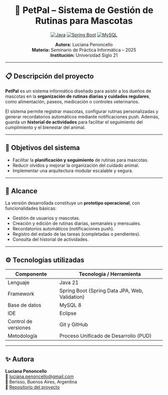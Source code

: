 <div align="center">

# 🐾 **PetPal – Sistema de Gestión de Rutinas para Mascotas**

[![Java](https://img.shields.io/badge/Java-21-red?logo=openjdk)]()
[![Spring Boot](https://img.shields.io/badge/Spring%20Boot-3.3-brightgreen?logo=springboot)]()
[![MySQL](https://img.shields.io/badge/MySQL-8.0-blue?logo=mysql)]()

**Autora:** Luciana Penoncello  
**Materia:** Seminario de Práctica Informática – 2025  
**Institución:** Universidad Siglo 21  

</div>

---

## 📋 Descripción del proyecto
**PetPal** es un sistema informático diseñado para asistir a los dueños de mascotas en la **organización de rutinas diarias y cuidados regulares**, como alimentación, paseos, medicación o controles veterinarios.

El sistema permite registrar mascotas, configurar rutinas personalizadas y generar recordatorios automáticos mediante notificaciones push. Además, guarda un **historial de actividades** para facilitar el seguimiento del cumplimiento y el bienestar del animal.

---

## 🎯 Objetivos del sistema
- Facilitar la **planificación y seguimiento** de rutinas para mascotas.  
- Reducir olvidos y mejorar la organización del cuidado animal.  
- Implementar una arquitectura modular escalable y segura.  

---

## 🧩 Alcance
La versión desarrollada constituye un **prototipo operacional**, con funcionalidades básicas:
- Gestión de usuarios y mascotas.  
- Creación y edición de rutinas diarias, semanales y mensuales.  
- Recordatorios automáticos (notificaciones push).  
- Registro del estado de las tareas (completadas o pendientes).  
- Consulta del historial de actividades.

---

## ⚙️ Tecnologías utilizadas
| Componente | Tecnología / Herramienta |
|-------------|---------------------------|
| Lenguaje | Java 21 |
| Framework | Spring Boot (Spring Data JPA, Web, Validation) |
| Base de datos | MySQL 8 |
| IDE | Eclipse |
| Control de versiones | Git y GitHub |
| Metodología | Proceso Unificado de Desarrollo (PUD) |


---

## ✨ Autora
**Luciana Penoncello**  
📧 [luciana.penoncello@gmail.com](mailto:luciana.penoncello@gmail.com)  
📍 Berisso, Buenos Aires, Argentina  
🔗 [Repositorio del proyecto](https://github.com/lucianapenoncello/petpal)
